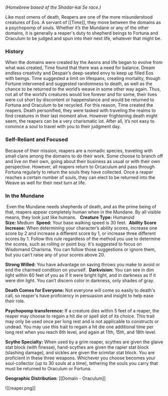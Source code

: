 _(Homebrew based of the Shadar-kai 5e race.)_

Like most omens of death, Reapers are one of the more misunderstood creatures of Eos. A servant of [[Time]], they move between the domains as a psychopomp of souls. Whether it’s the Mundane or any of the other domains, it is generally a reaper's duty to shepherd beings to Fortuna and Oraculum to be judged and spun into their next life, whatever that might be. 

### History

When the domains were created by the Aeons and life began to evolve from what was created, Time found that there was a need for balance. Dream endless creativity and Despair’s deep-seated envy to keep up filled Eos with beings. Time suggested a limit on lifespans, creating mortality, though Fortune intervened and suggested randomness to death, as well as the chance to be returned to the world’s weave in some other way again. Thus, not all of the world’s creatures would live forever and for some, their lives were cut short by discontent or happenstance and would be returned to Fortuna and Oraculum to be recycled. For this reason, Time created the reapers. Death personified, they were tasked with traveling the realms to find creatures in their last moment alive. However frightening death might seem, the reapers can be a very charismatic lot. After all, it’s not easy to convince a soul to travel with you to their judgment day. 

### Self-Reliant and Focused

Because of their mission, reapers are a nomadic species, traveling with small clans among the domains to do their work. Some choose to branch off and live on their own, going about their business as usual or with their own perspective. However, all reapers return to Orcaculum and pass through Fortuna regularly to return the souls they have collected. Once a reaper reaches a certain number of souls, they can elect to be returned into the Weave as well for their next turn at life. 

### In the Mundane

 Even the Mundane needs shepherds of death, and as the prime being of that, reapers appear completely human when in the Mundane. By all visible means, they look just like humans.
 
**Creature Type:** Humanoid 
**Size:** Medium 
**Speed:** Your base walking speed is 30 feet. 
**Ability Score Increase:** When determining your character’s ability scores, increase one score by 2 and increase a different score by 1, or increase three different scores by 1. Follow this rule regardless of the method you use to determine the scores, such as rolling or point buy. It's suggested to focus on Wisdomand Charisma. You can follow those suggestions or ignore them, but you can’t raise any of your scores above 20. 

**Strong Willed:** You have advantage on saving throws you make to avoid or end the charmed condition on yourself. 
**Darkvision:** You can see in dim light within 60 feet of you as if it were bright light, and in darkness as if it were dim light. You can’t discern color in darkness, only shades of gray. 

**Death Comes for Everyone:** Not everyone will come so easily to death's call, so reaper's have proficiency in persuasion and insight to help ease their role. 

**Psychopomp transference:** If a creature dies within 5 feet of a reaper, the reaper may choose to regain a hit die or spell slot of its choice. This trait may only be used once per long rest and is not applicable to constructs or undead. You may use this trait to regain a hit die one additional time per long rest when you reach 6th level, and again at 11th, 15th, and 18th level. 

**Scythe Specialty:** When used by a grim reaper, scythes are given the glaive stat block (with finesse), hand-scythes are given the rapier stat block (slashing damage), and sickles are given the scimitar stat block. You are proficient in these three weapons. Whichever you choose becomes your soul-collector (up to 30 souls at a time), tethering the souls you carry that must be returned to Oraculum or Fortuna.

**Geographic Distribution**: [[Domain - Oraculum]]

![[reaper.png]]